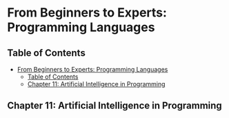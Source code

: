 # From Beginners to Experts: Programming Languages
## Table of Contents
- [From Beginners to Experts: Programming Languages](#from-beginners-to-experts-programming-languages)
  - [Table of Contents](#table-of-contents)
  - [Chapter 11: Artificial Intelligence in Programming](#chapter-11-artificial-intelligence-in-programming)

## Chapter 11: Artificial Intelligence in Programming